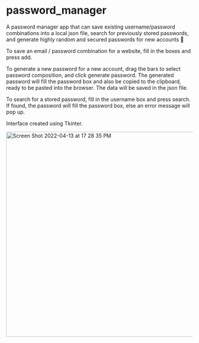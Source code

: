 # password_manager
A password manager app that can save existing username/password combinations into a local json file, search for previously stored passwords, and generate highly random and secured passwords for new accounts 📝

To save an email / password combination for a website, fill in the boxes and press add.

To generate a new password for a new account, drag the bars to select password composition, and click generate password. The generated password will fill the password box and also be copied to the clipboard, ready to be pasted into the browser. The data will be saved in the json file.

To search for a stored password, fill in the username box and press search. If found, the password will fill the password box, else an error message will pop up.

Interface created using Tkinter.

<img width="552" alt="Screen Shot 2022-04-13 at 17 28 35 PM" src="https://user-images.githubusercontent.com/73370828/163273659-3c474ef4-17a8-4eeb-82ea-d07af84bf466.png">
